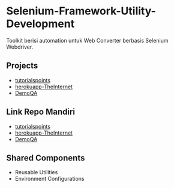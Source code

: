 # Selenium-Framework-Utility-Development
Toolkit berisi automation untuk Web Converter berbasis Selenium Webdriver.

## Projects
- [tutorialspoints](./tutorialspoint-Web/README.md)
- [herokuapp-TheInternet](./herokuapp-TheInternet/README.md)
- [DemoQA](.DemoQA/README.md)


## Link Repo Mandiri
- [tutorialspoints](https://github.com/rdwaray/Selenium-Framework-Utility-Development/tree/main/tutorialspoint-Web)
- [herokuapp-TheInternet](https://github.com/rdwaray/Selenium-Framework-Utility-Development/tree/main/herokuapp-TheInternet)
- [DemoQA]([.Tools/Simple_Regex-main](https://github.com/rdwaray/Selenium-Framework-Utility-Development/tree/main/DemoQA))

  
## Shared Components
- Reusable Utilities
- Environment Configurations
